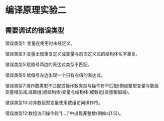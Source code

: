 # 编译原理实验二

## 需要调试的错误类型

错误类型1: 变量在使用时未经定义。

错误类型3:变量出现重复定义或变量与前面定义过的结构体名字重复。

错误类型5:赋值号两边的表达式类型不匹配。 

错误类型6:赋值号左边出现一个只有右值的表达式。

错误类型7:操作数类型不匹配或操作数类型与操作符不匹配(例如整型变量与数组变量相加减,或数组(或结构体)变量与结构体(或数组)变量相加减)。

错误类型10:对非数组型变量使用数组访问操作符。

错误类型12:数组访问操作符“[...]”中出现非整数(例如a[1.5])。


